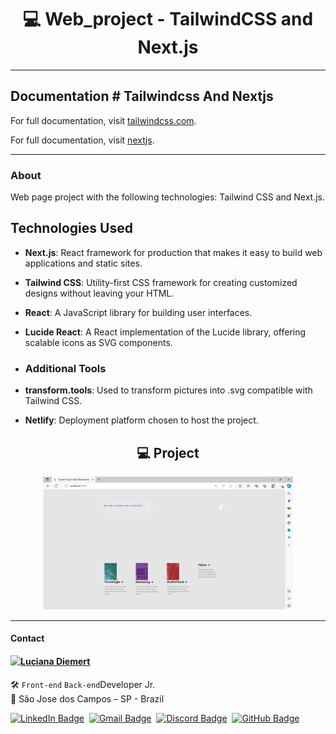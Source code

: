 <h1 align="center"> 💻 Web_project - TailwindCSS and Next.js</h1>

------

## Documentation # Tailwindcss And  Nextjs

For full documentation, visit [tailwindcss.com](https://tailwindcss.com/).

For full documentation, visit [nextjs](https://nextjs.org/docs/).

------

### About

Web page project with the following technologies: Tailwind CSS and Next.js.

## Technologies Used

- **Next.js**: React framework for production that makes it easy to build web applications and static sites.
- **Tailwind CSS**: Utility-first CSS framework for creating customized designs without leaving your HTML.

- **React**: A JavaScript library for building user interfaces.
- **Lucide React**: A React implementation of the Lucide library, offering scalable icons as SVG components.

- ### Additional Tools
  
- **transform.tools**: Used to transform pictures into .svg compatible with Tailwind CSS.
- **Netlify**: Deployment platform chosen to host the project.

<h2 align="center"> 💻 Project</h2>
<div align="center">
 <img src="./src/app/pagweb.png" width="400px" alt="Home Image"/>
</div>

-------

#### Contact

<img align="left" src="https://www.github.com/ludiemert.png?size=150">

#### [**Luciana Diemert**](https://github.com/ludiemert)

🛠 `Front-end` `Back-end`Developer Jr. <br>
📍 São Jose dos Campos – SP - Brazil

<a href="https://www.linkedin.com/in/lucianadiemert" target="_blank"><img src="https://img.shields.io/badge/LinkedIn-0077B5?style=flat&logo=linkedin&logoColor=white" alt="LinkedIn Badge" height="25"></a>&nbsp;
<a href="mailto:lucianadiemert@gmail.com" target="_blank"><img src="https://img.shields.io/badge/Gmail-D14836?style=flat&logo=gmail&logoColor=white" alt="Gmail Badge" height="25"></a>&nbsp;
<a href="#"><img src="https://img.shields.io/badge/Discord-%237289DA.svg?logo=discord&logoColor=white" title="LuDiem#0654" alt="Discord Badge" height="25"></a>&nbsp;
<a href="https://www.github.com/ludiemert" target="_blank"><img src="https://img.shields.io/badge/GitHub-100000?style=flat&logo=github&logoColor=white" alt="GitHub Badge" height="25"></a>&nbsp;

<br clear="left"/>


